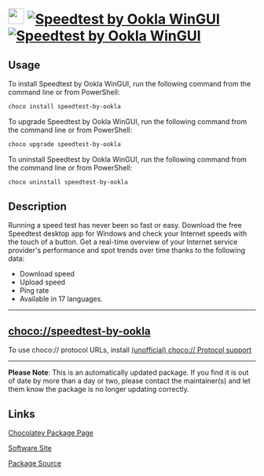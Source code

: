 ﻿# <img src="https://rawcdn.githack.com/strausmann/ChocolateyPackages/17b3b7d6f418140a3828f9bedf56379cbe689827/icons/ookla.png" width="32" height="32"/> [![Speedtest by Ookla WinGUI](https://img.shields.io/chocolatey/v/speedtest-by-ookla.svg?label=Speedtest+by+Ookla+WinGUI)](https://community.chocolatey.org/packages/speedtest-by-ookla) [![Speedtest by Ookla WinGUI](https://img.shields.io/chocolatey/dt/speedtest-by-ookla.svg)](https://community.chocolatey.org/packages/speedtest-by-ookla)

## Usage

To install Speedtest by Ookla WinGUI, run the following command from the command line or from PowerShell:

```powershell
choco install speedtest-by-ookla
```

To upgrade Speedtest by Ookla WinGUI, run the following command from the command line or from PowerShell:

```powershell
choco upgrade speedtest-by-ookla
```

To uninstall Speedtest by Ookla WinGUI, run the following command from the command line or from PowerShell:

```powershell
choco uninstall speedtest-by-ookla
```

## Description

Running a speed test has never been so fast or easy. Download the free Speedtest desktop app for Windows and check your Internet speeds with the touch of a button. Get a real-time overview of your Internet service provider's performance and spot trends over time thanks to the following data:

* Download speed
* Upload speed
* Ping rate
* Available in 17 languages.

---

## [choco://speedtest-by-ookla](choco://speedtest-by-ookla)

To use choco:// protocol URLs, install [(unofficial) choco:// Protocol support](https://chocolatey.org/packages/choco-protocol-support)

---

**Please Note**: This is an automatically updated package. If you find it is out of date by more than a day or two, please contact the maintainer(s) and let them know the package is no longer updating correctly.


## Links

[Chocolatey Package Page](https://community.chocolatey.org/packages/speedtest-by-ookla)

[Software Site](https://www.speedtest.net/de/apps/windows)

[Package Source](https://github.com/strausmann/ChocolateyPackages/tree/master/automatic/speedtest-by-ookla)

